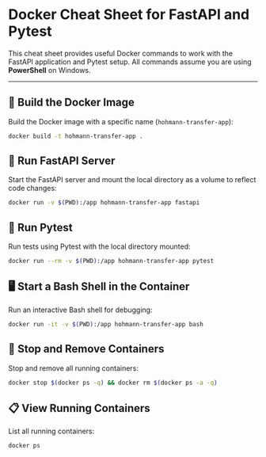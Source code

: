 # Docker Cheat Sheet for FastAPI and Pytest

This cheat sheet provides useful Docker commands to work with the FastAPI application and Pytest setup. All commands assume you are using **PowerShell** on Windows.

---

## 🐳 **Build the Docker Image**
Build the Docker image with a specific name (`hohmann-transfer-app`):

```bash
docker build -t hohmann-transfer-app .
```

## 🚀 Run FastAPI Server
Start the FastAPI server and mount the local directory as a volume to reflect code changes:

```bash
docker run -v $(PWD):/app hohmann-transfer-app fastapi
```

## 🧪 Run Pytest
Run tests using Pytest with the local directory mounted:

```bash
docker run --rm -v $(PWD):/app hohmann-transfer-app pytest
```

## 🖥️ Start a Bash Shell in the Container
Run an interactive Bash shell for debugging:

```bash
docker run -it -v $(PWD):/app hohmann-transfer-app bash
```

## 🛑 Stop and Remove Containers
Stop and remove all running containers:

```bash
docker stop $(docker ps -q) && docker rm $(docker ps -a -q)
```

## 📋 View Running Containers
List all running containers:

```bash
docker ps
```
